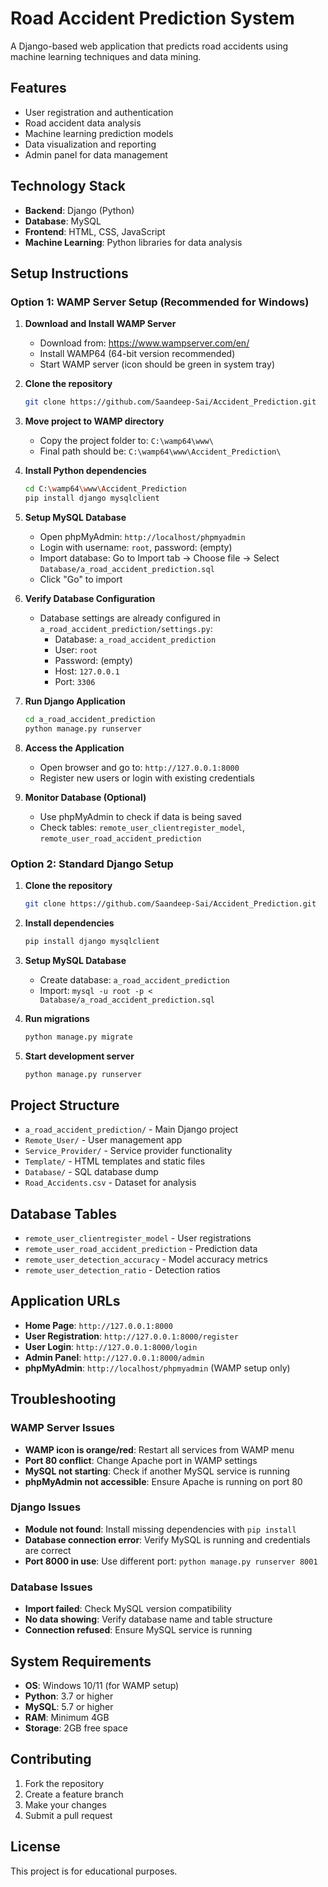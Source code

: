 # Road Accident Prediction System

A Django-based web application that predicts road accidents using machine learning techniques and data mining.

## Features

- User registration and authentication
- Road accident data analysis
- Machine learning prediction models
- Data visualization and reporting
- Admin panel for data management

## Technology Stack

- **Backend**: Django (Python)
- **Database**: MySQL
- **Frontend**: HTML, CSS, JavaScript
- **Machine Learning**: Python libraries for data analysis

## Setup Instructions

### Option 1: WAMP Server Setup (Recommended for Windows)

1. **Download and Install WAMP Server**
   - Download from: https://www.wampserver.com/en/
   - Install WAMP64 (64-bit version recommended)
   - Start WAMP server (icon should be green in system tray)

2. **Clone the repository**
   ```bash
   git clone https://github.com/Saandeep-Sai/Accident_Prediction.git
   ```

3. **Move project to WAMP directory**
   - Copy the project folder to: `C:\wamp64\www\`
   - Final path should be: `C:\wamp64\www\Accident_Prediction\`

4. **Install Python dependencies**
   ```bash
   cd C:\wamp64\www\Accident_Prediction
   pip install django mysqlclient
   ```

5. **Setup MySQL Database**
   - Open phpMyAdmin: `http://localhost/phpmyadmin`
   - Login with username: `root`, password: (empty)
   - Import database: Go to Import tab → Choose file → Select `Database/a_road_accident_prediction.sql`
   - Click "Go" to import

6. **Verify Database Configuration**
   - Database settings are already configured in `a_road_accident_prediction/settings.py`:
     - Database: `a_road_accident_prediction`
     - User: `root`
     - Password: (empty)
     - Host: `127.0.0.1`
     - Port: `3306`

7. **Run Django Application**
   ```bash
   cd a_road_accident_prediction
   python manage.py runserver
   ```

8. **Access the Application**
   - Open browser and go to: `http://127.0.0.1:8000`
   - Register new users or login with existing credentials

9. **Monitor Database (Optional)**
   - Use phpMyAdmin to check if data is being saved
   - Check tables: `remote_user_clientregister_model`, `remote_user_road_accident_prediction`

### Option 2: Standard Django Setup

1. **Clone the repository**
   ```bash
   git clone https://github.com/Saandeep-Sai/Accident_Prediction.git
   ```

2. **Install dependencies**
   ```bash
   pip install django mysqlclient
   ```

3. **Setup MySQL Database**
   - Create database: `a_road_accident_prediction`
   - Import: `mysql -u root -p < Database/a_road_accident_prediction.sql`

4. **Run migrations**
   ```bash
   python manage.py migrate
   ```

5. **Start development server**
   ```bash
   python manage.py runserver
   ```

## Project Structure

- `a_road_accident_prediction/` - Main Django project
- `Remote_User/` - User management app
- `Service_Provider/` - Service provider functionality
- `Template/` - HTML templates and static files
- `Database/` - SQL database dump
- `Road_Accidents.csv` - Dataset for analysis

## Database Tables

- `remote_user_clientregister_model` - User registrations
- `remote_user_road_accident_prediction` - Prediction data
- `remote_user_detection_accuracy` - Model accuracy metrics
- `remote_user_detection_ratio` - Detection ratios

## Application URLs

- **Home Page**: `http://127.0.0.1:8000`
- **User Registration**: `http://127.0.0.1:8000/register`
- **User Login**: `http://127.0.0.1:8000/login`
- **Admin Panel**: `http://127.0.0.1:8000/admin`
- **phpMyAdmin**: `http://localhost/phpmyadmin` (WAMP setup only)

## Troubleshooting

### WAMP Server Issues
- **WAMP icon is orange/red**: Restart all services from WAMP menu
- **Port 80 conflict**: Change Apache port in WAMP settings
- **MySQL not starting**: Check if another MySQL service is running
- **phpMyAdmin not accessible**: Ensure Apache is running on port 80

### Django Issues
- **Module not found**: Install missing dependencies with `pip install`
- **Database connection error**: Verify MySQL is running and credentials are correct
- **Port 8000 in use**: Use different port: `python manage.py runserver 8001`

### Database Issues
- **Import failed**: Check MySQL version compatibility
- **No data showing**: Verify database name and table structure
- **Connection refused**: Ensure MySQL service is running

## System Requirements

- **OS**: Windows 10/11 (for WAMP setup)
- **Python**: 3.7 or higher
- **MySQL**: 5.7 or higher
- **RAM**: Minimum 4GB
- **Storage**: 2GB free space

## Contributing

1. Fork the repository
2. Create a feature branch
3. Make your changes
4. Submit a pull request

## License

This project is for educational purposes.